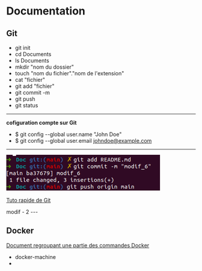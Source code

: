 # Documentation





## Git
* git init
* cd Documents
* ls Documents
* mkdir "nom du dossier"
* touch "nom du fichier"."nom de l'extension"
* cat "fichier"
* git add "fichier"
* git commit -m
* git push
* git status

--------------------------------------------------------
**cofiguration compte sur Git**
* $ git config --global user.name "John Doe"
* $ git config --global user.email johndoe@example.com

--------------------------------------------------------

![Image](https://github.com/AugustinOctobre/DocGit/blob/main/envoie-git.png)

[Tuto rapide de Git](http://rogerdudler.github.io/git-guide/index.fr.html)

modif - 2 ---


## Docker

[Document regroupant une partie des commandes Docker](https://halshs.archives-ouvertes.fr/cel-02285669/file/Introduction%20%C3%A0%20Docker.pdf)


* docker-machine
* 
